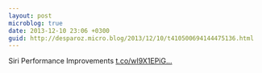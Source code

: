 ```yaml
---
layout: post
microblog: true
date: 2013-12-10 23:06 +0300
guid: http://desparoz.micro.blog/2013/12/10/t410500694144475136.html
---
```

Siri Performance Improvements [t.co/wI9X1EPiG...](http://t.co/wI9X1EPiGi)
